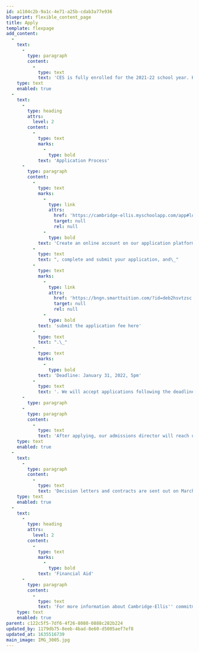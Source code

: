 ```yaml
---
id: a1104c2b-9a1c-4e71-a25b-cdab3a77e936
blueprint: flexible_content_page
title: Apply
template: flexpage
add_content:
  -
    text:
      -
        type: paragraph
        content:
          -
            type: text
            text: 'CES is fully enrolled for the 2021-22 school year. Keep and eye out for the 2022-23 school year admissions application, which will be posted on October 1st. '
    type: text
    enabled: true
  -
    text:
      -
        type: heading
        attrs:
          level: 2
        content:
          -
            type: text
            marks:
              -
                type: bold
            text: 'Application Process'
      -
        type: paragraph
        content:
          -
            type: text
            marks:
              -
                type: link
                attrs:
                  href: 'https://cambridge-ellis.myschoolapp.com/app#login/apply'
                  target: null
                  rel: null
              -
                type: bold
            text: 'Create an online account on our application platform'
          -
            type: text
            text: ", complete and submit your application, and\_"
          -
            type: text
            marks:
              -
                type: link
                attrs:
                  href: 'https://bngn.smarttuition.com/?id=deb2hsvtzsc'
                  target: null
                  rel: null
              -
                type: bold
            text: 'submit the application fee here'
          -
            type: text
            text: ".\_"
          -
            type: text
            marks:
              -
                type: bold
            text: 'Deadline: January 31, 2022, 5pm'
          -
            type: text
            text: '. We will accept applications following the deadline for waitlist consideration.'
      -
        type: paragraph
      -
        type: paragraph
        content:
          -
            type: text
            text: 'After applying, our admissions director will reach out to you to set up a tour and meeting (adults only) with our Director and/or Assistant Director.'
    type: text
    enabled: true
  -
    text:
      -
        type: paragraph
        content:
          -
            type: text
            text: 'Decision letters and contracts are sent out on March 10. A signed contract, accompanied by an enrollment deposit, ensures a child’s placement for the fall. When the number of applicants exceeds the number of spaces, waitlist notifications will be sent, and families will be called from the waitlist as spots become available. Current and alumni families as well as children of staff are given admission priority.'
    type: text
    enabled: true
  -
    text:
      -
        type: heading
        attrs:
          level: 2
        content:
          -
            type: text
            marks:
              -
                type: bold
            text: 'Financial Aid'
      -
        type: paragraph
        content:
          -
            type: text
            text: 'For more information about Cambridge-Ellis'' commitment to providing financial aid and the application process, visit our Financial Aid page.'
    type: text
    enabled: true
parent: c122c5f5-7df6-4f26-8080-0888c282b224
updated_by: 1179db75-8eeb-4bad-8e60-d5005aef7ef8
updated_at: 1635516739
main_image: IMG_3005.jpg
---
```

